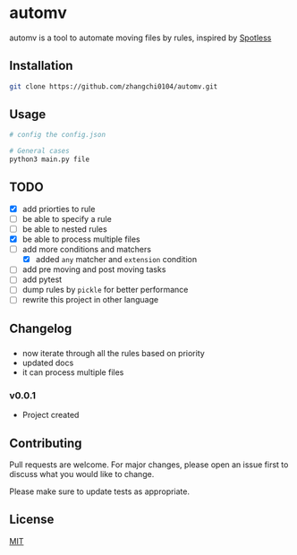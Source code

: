# automv

automv is a tool to automate moving files by rules, inspired by [Spotless](https://lightpillar.com/spotless.html)

## Installation

```bash
git clone https://github.com/zhangchi0104/automv.git
```

## Usage

```bash
# config the config.json

# General cases
python3 main.py file
```

## TODO

- [X] add priorties to rule
- [ ] be able to specify a rule
- [ ] be able to nested rules
- [X] be able to process multiple files
- [ ] add more conditions and matchers 
    - [X] added `any` matcher and `extension` condition
- [ ] add pre moving and post moving tasks
- [ ] add pytest 
- [ ] dump rules by `pickle` for better performance
- [ ] rewrite this project in other language

## Changelog
###
- now iterate through all the rules based on priority
- updated docs
- it can process multiple files

### v0.0.1 
- Project created 

## Contributing
Pull requests are welcome. For major changes, please open an issue first to discuss what you would like to change.

Please make sure to update tests as appropriate.

## License
[MIT](https://choosealicense.com/licenses/mit/)